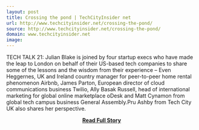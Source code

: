 ```yaml
---
layout: post
title: Crossing the pond | TechCityInsider net
url: http://www.techcityinsider.net/crossing-the-pond/
source: http://www.techcityinsider.net/crossing-the-pond/
domain: www.techcityinsider.net
image: 
---
```


<p>TECH TALK 21: Julian Blake is joined by four startup execs who have made the leap to London on behalf of their US-based tech companies to share some of the lessons and the wisdom from their experience – Even Heggernes, UK and Ireland country manager for peer-to-peer home rental phenomenon Airbnb, James Parton, European director of cloud communications business Twilio, Ally Basak Russell, head of international marketing for global online marketplace oDesk and Matt Cynamon from global tech campus business General Assembly.Pru Ashby from Tech City UK also shares her perspective.</p>
<center><p><a href="http://www.techcityinsider.net/crossing-the-pond/" style='padding:25px; font-sze:18px; font-weight: bold;'>Read Full Story</a></p></center>
